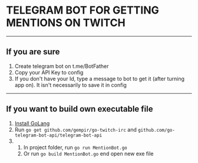 # TELEGRAM BOT FOR GETTING MENTIONS ON TWITCH
------
## If you are sure
1. Create telegram bot on t.me/BotFather
2. Copy your API Key to config
3. If you don't have your Id, type a message to bot to get it (after turning app on). It isn't necessarily to save it in config
------------------------
## If you want to build own executable file
1. [Install GoLang](https://golang.org/doc/install)
2. Run `go get github.com/gempir/go-twitch-irc` and `github.com/go-telegram-bot-api/telegram-bot-api`
3.  1. In project folder, run `go run MentionBot.go`
    2. Or run `go build MentionBot.go` end open new exe file